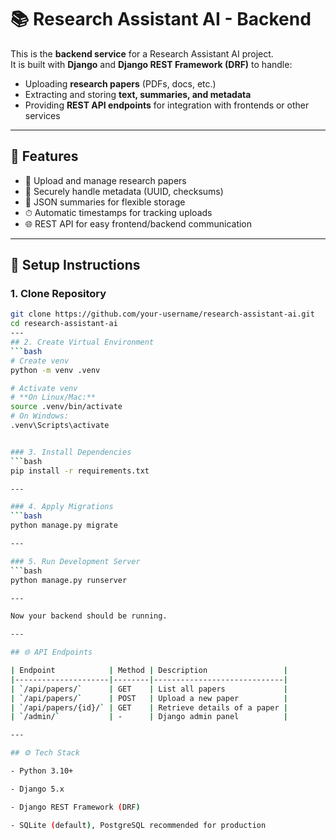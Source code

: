 # 📚 Research Assistant AI - Backend

This is the **backend service** for a Research Assistant AI project.  
It is built with **Django** and **Django REST Framework (DRF)** to handle:

- Uploading **research papers** (PDFs, docs, etc.)  
- Extracting and storing **text, summaries, and metadata**  
- Providing **REST API endpoints** for integration with frontends or other services  

---

## 🚀 Features
- 📂 Upload and manage research papers  
- 🔑 Securely handle metadata (UUID, checksums)  
- 📝 JSON summaries for flexible storage  
- ⏱ Automatic timestamps for tracking uploads  
- 🌐 REST API for easy frontend/backend communication  

---

## 🔧 Setup Instructions

### 1. Clone Repository
```bash
git clone https://github.com/your-username/research-assistant-ai.git
cd research-assistant-ai
---
## 2. Create Virtual Environment
```bash
# Create venv
python -m venv .venv  

# Activate venv
# **On Linux/Mac:**
source .venv/bin/activate  
# On Windows:
.venv\Scripts\activate


### 3. Install Dependencies
```bash
pip install -r requirements.txt

---

### 4. Apply Migrations
```bash
python manage.py migrate

---

### 5. Run Development Server
```bash
python manage.py runserver

---

Now your backend should be running.

---

## 🌐 API Endpoints

| Endpoint            | Method | Description                 |
|---------------------|--------|-----------------------------|
| `/api/papers/`      | GET    | List all papers             |
| `/api/papers/`      | POST   | Upload a new paper          |
| `/api/papers/{id}/` | GET    | Retrieve details of a paper |
| `/admin/`           | -      | Django admin panel          |

---

## ⚙️ Tech Stack

- Python 3.10+

- Django 5.x

- Django REST Framework (DRF)

- SQLite (default), PostgreSQL recommended for production




